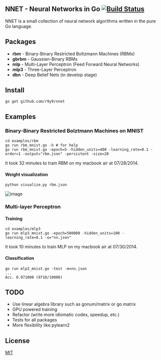 NNET - Neural Networks in Go [![Build Status](https://travis-ci.org/r9y9/nnet.svg?branch=master)](https://travis-ci.org/r9y9/nnet)
---------------------------------------------------------------

NNET is a small collection of neural network algorithms written in the pure Go language. 

## Packages 

- **rbm** - Binary-Binary Restricted Boltzmann Machines (RBMs)
- **gbrbm** - Gaussian-Binary RBMs
- **mlp** - Multi-Layer Perceptron (Feed Forward Neural Networks)
- **mlp3** - Three-Layer Perceptron
- **dbn** - Deep Belief Nets (in develop stage)

## Install

    go get github.com/r9y9/nnet

## Examples

### Binary-Binary Restricted Bolztmann Machines on MNIST

    cd examples/rbm
    go run rbm_mnist.go -h # for help
    go run rbm_mnist.go -epoch=5 -hidden_units=400 -learning_rate=0.1 -order=1 -output="rbm.json" -persistent -size=20

It took 32 minutes to train RBM on my macbook air at 07/28/2014.
    
#### Weight visualization

    python visualize.py rbm.json

![image](http://r9y9.github.io/images/RBM_mnist_Hidden_500_layers.png)

### Multi-layer Perceptron

#### Training

    cd examples/mlp3
    go run mlp3_mnist.go -epoch=500000 -hidden_units=100 -learning_rate=0.1 -o="nn.json"

It took 10 minutes to train MLP on my macbook air at 07/30/2014.

#### Classification

    go run mlp3_mnist.go -test -m=nn.json
	...
    Acc. 0.971000 (9710/10000)

## TODO

- Use linear algebra library such as gonum/matrix or go.matrix
- GPU powered training
- Refactor (write more idiomatic codes, speedup, etc.)
- Tests for all packages
- More flexibility like pylearn2
 
## License

[MIT](./LICENSE)

